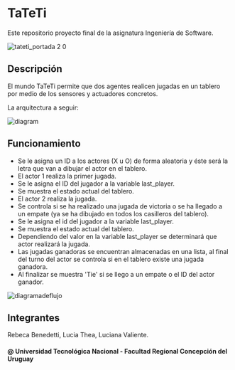 # TaTeTi
Este repositorio  proyecto final de la asignatura Ingeniería de Software.

![tateti_portada 2 0](https://user-images.githubusercontent.com/54379062/162546710-08d089f5-f515-4a0a-b6ac-ffda845e80df.jpg)

## Descripción
El mundo TaTeTi permite que dos agentes realicen jugadas en un tablero por medio de los sensores y actuadores concretos.


La arquitectura a seguir:

![diagram](https://user-images.githubusercontent.com/54379062/167011894-7b557c0e-349c-4557-8583-9a01a1fb3726.png)


## Funcionamiento

- Se le asigna un ID a los actores (X u O) de forma aleatoria y éste será la letra que van a dibujar el actor en el tablero. 
- El actor 1 realiza la primer jugada.
- Se le asigna el ID del jugador a la variable last_player.
- Se muestra el estado actual del tablero.
- El actor 2 realiza la jugada.
- Se controla si se ha realizado una jugada de victoria o se ha llegado a un empate (ya se ha dibujado en todos los casilleros del tablero).
- Se le asigna el id del jugador a la variable last_player.
- Se muestra el estado actual del tablero.
- Dependiendo del valor en la variable last_player se determinará que actor realizará la jugada.
- Las jugadas ganadoras se encuentran almacenadas en una lista, al final del turno del actor se controla si en el tablero existe una jugada ganadora.
- Al finalizar se muestra 'Tie' si se llego a un empate o el ID del actor ganador.


![diagramadeflujo](https://user-images.githubusercontent.com/54379062/162551450-89e79e1e-e2d5-4beb-b9ad-76cfbb412876.jpg)


##  Integrantes

Rebeca Benedetti, Lucia Thea, Luciana Valiente. 

#### @ Universidad Tecnológica Nacional - Facultad Regional Concepción del Uruguay

